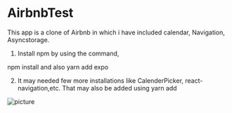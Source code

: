 # AirbnbTest

This app is a clone of Airbnb in which i have included calendar, Navigation, Asyncstorage.

1) Install npm by using the command,

npm install and also yarn add expo

2) It may needed few more installations like CalenderPicker, react-navigation,etc. That may also be added using yarn add 

![picture](https://github.com/MonicaUI/AirbnbTest/tree/master/Demo%20Images/Calendar.jpeg)
